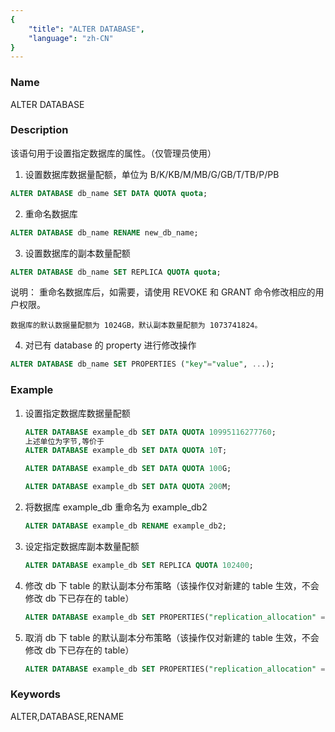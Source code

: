 ```yaml
---
{
    "title": "ALTER DATABASE",
    "language": "zh-CN"
}
---
```


<!--
Licensed to the Apache Software Foundation (ASF) under one
or more contributor license agreements.  See the NOTICE file
distributed with this work for additional information
regarding copyright ownership.  The ASF licenses this file
to you under the Apache License, Version 2.0 (the
"License"); you may not use this file except in compliance
with the License.  You may obtain a copy of the License at

  http://www.apache.org/licenses/LICENSE-2.0

Unless required by applicable law or agreed to in writing,
software distributed under the License is distributed on an
"AS IS" BASIS, WITHOUT WARRANTIES OR CONDITIONS OF ANY
KIND, either express or implied.  See the License for the
specific language governing permissions and limitations
under the License.
-->

### Name

ALTER DATABASE

### Description

该语句用于设置指定数据库的属性。（仅管理员使用）


1) 设置数据库数据量配额，单位为 B/K/KB/M/MB/G/GB/T/TB/P/PB


```sql
ALTER DATABASE db_name SET DATA QUOTA quota;
```

2) 重命名数据库

```sql
ALTER DATABASE db_name RENAME new_db_name;
```

3) 设置数据库的副本数量配额

```sql
ALTER DATABASE db_name SET REPLICA QUOTA quota; 
```

说明：
    重命名数据库后，如需要，请使用 REVOKE 和 GRANT 命令修改相应的用户权限。

    数据库的默认数据量配额为 1024GB，默认副本数量配额为 1073741824。

4) 对已有 database 的 property 进行修改操作

```sql
ALTER DATABASE db_name SET PROPERTIES ("key"="value", ...); 
```

### Example

1. 设置指定数据库数据量配额

    ```sql
    ALTER DATABASE example_db SET DATA QUOTA 10995116277760;
    上述单位为字节,等价于
    ALTER DATABASE example_db SET DATA QUOTA 10T;

    ALTER DATABASE example_db SET DATA QUOTA 100G;

    ALTER DATABASE example_db SET DATA QUOTA 200M;
    ```

2. 将数据库 example_db 重命名为 example_db2

    ```sql
    ALTER DATABASE example_db RENAME example_db2;
    ```

3. 设定指定数据库副本数量配额

    ```sql
    ALTER DATABASE example_db SET REPLICA QUOTA 102400;
    ```

4. 修改 db 下 table 的默认副本分布策略（该操作仅对新建的 table 生效，不会修改 db 下已存在的 table）

    ```sql
    ALTER DATABASE example_db SET PROPERTIES("replication_allocation" = "tag.location.default:2");
    ```


5. 取消 db 下 table 的默认副本分布策略（该操作仅对新建的 table 生效，不会修改 db 下已存在的 table）

    ```sql
    ALTER DATABASE example_db SET PROPERTIES("replication_allocation" = "");
    ```

### Keywords


ALTER,DATABASE,RENAME



